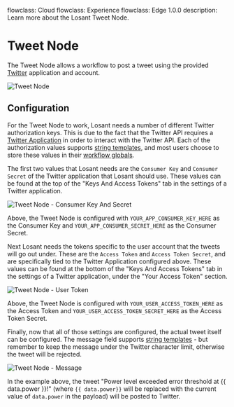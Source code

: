 flowclass: Cloud
flowclass: Experience
flowclass: Edge 1.0.0
description: Learn more about the Losant Tweet Node.

# Tweet Node

The Tweet Node allows a workflow to post a tweet using the provided [Twitter](https://twitter.com/) application and account.

![Tweet Node](/images/workflows/outputs/tweet-node.png "Tweet Node")

## Configuration

For the Tweet Node to work, Losant needs a number of different Twitter authorization keys. This is due to the fact that the Twitter API requires a [Twitter Application](https://apps.twitter.com/app/new) in order to interact with the Twitter API. Each of the authorization values supports [string templates](/workflows/accessing-payload-data/#string-templates), and most users choose to store these values in their [workflow globals](/workflows/overview/#workflow-globals).

The first two values that Losant needs are the `Consumer Key` and `Consumer Secret` of the Twitter application that Losant should use. These values can be found at the top of the "Keys And Access Tokens" tab in the settings of a Twitter application.

![Tweet Node - Consumer Key And Secret](/images/workflows/outputs/tweet-node-consumer.png "Tweet Node - Consumer Key And Secret")

Above, the Tweet Node is configured with `YOUR_APP_CONSUMER_KEY_HERE` as the Consumer Key and `YOUR_APP_CONSUMER_SECRET_HERE` as the Consumer Secret.

Next Losant needs the tokens specific to the user account that the tweets will go out under. These are the `Access Token` and `Access Token Secret`, and are specifically tied to the Twitter Application configured above. These values can be found at the bottom of the "Keys And Access Tokens" tab in the settings of a Twitter application, under the "Your Access Token" section.

![Tweet Node - User Token](/images/workflows/outputs/tweet-node-user.png "Tweet Node - User Token")

Above, the Tweet Node is configured with `YOUR_USER_ACCESS_TOKEN_HERE` as the Access Token and `YOUR_USER_ACCESS_TOKEN_SECRET_HERE` as the Access Token Secret.

Finally, now that all of those settings are configured, the actual tweet itself can be configured. The message field supports [string templates](/workflows/accessing-payload-data/#string-templates) - but remember to keep the message under the Twitter character limit, otherwise the tweet will be rejected.

![Tweet Node - Message](/images/workflows/outputs/tweet-node-message.png "Tweet Node - Message")

In the example above, the tweet "Power level exceeded error threshold at {{ data.power }}!" (where `{{ data.power}}` will be replaced with the current value of `data.power` in the payload) will be posted to Twitter.
